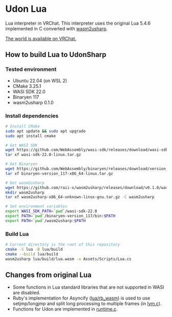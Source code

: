 # Udon Lua

Lua interpreter in VRChat.
This interpreter uses the original Lua 5.4.6 implemented in C converted with [wasm2usharp](https://github.com/raii-x/wasm2usharp "raii-x/wasm2usharp: A tool for converting WebAssembly to UdonSharp").

[The world is available on VRChat.](https://vrchat.com/home/world/wrld_21b0106a-95ab-4fbd-af3d-3a9d99751ff1 "Lua Interpreter - VRChat")

## How to build Lua to UdonSharp

### Tested environment

* Ubuntu 22.04 (on WSL 2)
* CMake 3.25.1
* WASI SDK 22.0
* Binaryen 117
* wasm2usharp 0.1.0

### Install dependencies

```bash
# Install CMake
sudo apt update && sudo apt upgrade
sudo apt install cmake

# Get WASI SDK
wget https://github.com/WebAssembly/wasi-sdk/releases/download/wasi-sdk-22/wasi-sdk-22.0-linux.tar.gz
tar xf wasi-sdk-22.0-linux.tar.gz

# Get Binaryen
wget https://github.com/WebAssembly/binaryen/releases/download/version_117/binaryen-version_117-x86_64-linux.tar.gz
tar xf binaryen-version_117-x86_64-linux.tar.gz

# Get wasm2usharp
wget https://github.com/raii-x/wasm2usharp/releases/download/v0.1.0/wasm2usharp-x86_64-unknown-linux-gnu.tar.gz
mkdir wasm2usharp
tar xf wasm2usharp-x86_64-unknown-linux-gnu.tar.gz -C wasm2usharp

# Set environment variables
export WASI_SDK_PATH=`pwd`/wasi-sdk-22.0
export PATH=`pwd`/binaryen-version_117/bin:$PATH
export PATH=`pwd`/wasm2usharp:$PATH
```

### Build Lua

```bash
# Current directory is the root of this repository
cmake -S lua -B lua/build
cmake --build lua/build
wasm2usharp lua/build/lua.wasm -o Assets/Scripts/Lua.cs
```

## Changes from original Lua

* Some functions in Lua standard libraries that are not supported in WASI are disabled.
* Ruby's implementation for Asyncify ([lua/rb_wasm](lua/rb_wasm)) is used to use setjmp/longjmp and split long processing to multiple frames (in [lvm.c](lua/src/lvm.c#L1136)).
* Functions for Udon are implemented in [runtime.c](lua/src/runtime.c).
